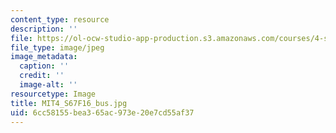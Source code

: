 ```yaml
---
content_type: resource
description: ''
file: https://ol-ocw-studio-app-production.s3.amazonaws.com/courses/4-s67-landscape-experience-seminar-in-land-art-fall-2016/6cc58155bea365ac973e20e7cd55af37_MIT4_S67F16_bus.jpg
file_type: image/jpeg
image_metadata:
  caption: ''
  credit: ''
  image-alt: ''
resourcetype: Image
title: MIT4_S67F16_bus.jpg
uid: 6cc58155-bea3-65ac-973e-20e7cd55af37
---
```


